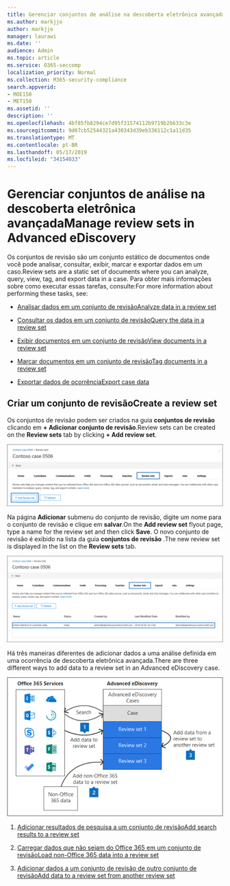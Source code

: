 ```yaml
---
title: Gerenciar conjuntos de análise na descoberta eletrônica avançada
ms.author: markjjo
author: markjjo
manager: laurawi
ms.date: ''
audience: Admin
ms.topic: article
ms.service: O365-seccomp
localization_priority: Normal
ms.collection: M365-security-compliance
search.appverid:
- MOE150
- MET150
ms.assetid: ''
description: ''
ms.openlocfilehash: 4bf85fb8294ce7d95f31574112b9719b2b633c3e
ms.sourcegitcommit: 9d67cb52544321a430343d39eb336112c1a11d35
ms.translationtype: MT
ms.contentlocale: pt-BR
ms.lasthandoff: 05/17/2019
ms.locfileid: "34154033"
---
```

# <a name="manage-review-sets-in-advanced-ediscovery"></a><span data-ttu-id="b467d-102">Gerenciar conjuntos de análise na descoberta eletrônica avançada</span><span class="sxs-lookup"><span data-stu-id="b467d-102">Manage review sets in Advanced eDiscovery</span></span>

<span data-ttu-id="b467d-103">Os conjuntos de revisão são um conjunto estático de documentos onde você pode analisar, consultar, exibir, marcar e exportar dados em um caso.</span><span class="sxs-lookup"><span data-stu-id="b467d-103">Review sets are a static set of documents where you can analyze, query, view, tag, and export data in a case.</span></span> <span data-ttu-id="b467d-104">Para obter mais informações sobre como executar essas tarefas, consulte:</span><span class="sxs-lookup"><span data-stu-id="b467d-104">For more information about performing these tasks, see:</span></span>

- [<span data-ttu-id="b467d-105">Analisar dados em um conjunto de revisão</span><span class="sxs-lookup"><span data-stu-id="b467d-105">Analyze data in a review set</span></span>](analyzing-data-in-review-set.md)

- [<span data-ttu-id="b467d-106">Consultar os dados em um conjunto de revisão</span><span class="sxs-lookup"><span data-stu-id="b467d-106">Query the data in a review set</span></span>](review-set-search.md)

- [<span data-ttu-id="b467d-107">Exibir documentos em um conjunto de revisão</span><span class="sxs-lookup"><span data-stu-id="b467d-107">View documents in a review set</span></span>](view-documents-in-review-set.md)

- [<span data-ttu-id="b467d-108">Marcar documentos em um conjunto de revisão</span><span class="sxs-lookup"><span data-stu-id="b467d-108">Tag documents in a review set</span></span>](tagging-documents.md)

- [<span data-ttu-id="b467d-109">Exportar dados de ocorrência</span><span class="sxs-lookup"><span data-stu-id="b467d-109">Export case data</span></span>](exporting-data-ediscover20.md)

## <a name="create-a-review-set"></a><span data-ttu-id="b467d-110">Criar um conjunto de revisão</span><span class="sxs-lookup"><span data-stu-id="b467d-110">Create a review set</span></span>

<span data-ttu-id="b467d-111">Os conjuntos de revisão podem ser criados na guia **conjuntos de revisão** clicando em **+ Adicionar conjunto de revisão**.</span><span class="sxs-lookup"><span data-stu-id="b467d-111">Review sets can be created on the **Review sets** tab by clicking **+ Add review set**.</span></span>

![Adicionar conjunto de revisão](../media/f45c51d9-585d-47d1-b7fb-0288715e0b6a.png)

<span data-ttu-id="b467d-113">Na página **Adicionar** submenu do conjunto de revisão, digite um nome para o conjunto de revisão e clique em **salvar**.</span><span class="sxs-lookup"><span data-stu-id="b467d-113">On the **Add review set** flyout page, type a name for the review set and then click **Save**.</span></span>  <span data-ttu-id="b467d-114">O novo conjunto de revisão é exibido na lista da guia **conjuntos de revisão** .</span><span class="sxs-lookup"><span data-stu-id="b467d-114">The new review set is displayed in the list on the **Review sets** tab.</span></span>

![Novo conjunto de revisão listado na guia conjunto de revisão](../media/AeDnewreviewset.png)

<span data-ttu-id="b467d-116">Há três maneiras diferentes de adicionar dados a uma análise definida em uma ocorrência de descoberta eletrônica avançada.</span><span class="sxs-lookup"><span data-stu-id="b467d-116">There are three different ways to add data to a review set in an Advanced eDiscovery case.</span></span>

![Três maneiras de adicionar a um conjunto de revisão](../media/1f1f4efd-c03b-4255-bc3d-df358e56549c.png)

1. [<span data-ttu-id="b467d-118">Adicionar resultados de pesquisa a um conjunto de revisão</span><span class="sxs-lookup"><span data-stu-id="b467d-118">Add search results to a review set</span></span>](add-data-to-review-set.md)

2. [<span data-ttu-id="b467d-119">Carregar dados que não sejam do Office 365 em um conjunto de revisão</span><span class="sxs-lookup"><span data-stu-id="b467d-119">Load non-Office 365 data into a review set</span></span>](load-non-office365-data.md)

3. [<span data-ttu-id="b467d-120">Adicionar dados a um conjunto de revisão de outro conjunto de revisão</span><span class="sxs-lookup"><span data-stu-id="b467d-120">Add data to a review set from another review set</span></span>](add-data-to-review-set-from-another-review-set.md)